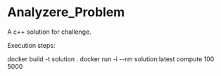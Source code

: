 # Analyzere_Problem

A c++ solution for challenge.

Execution steps:

docker build -t solution .
docker run -i --rm solution:latest compute 100 5000